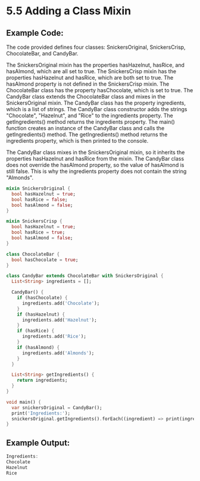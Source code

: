 # 5.5 Adding a Class Mixin


## Example Code:

The code provided defines four classes: SnickersOriginal, SnickersCrisp, ChocolateBar, and CandyBar.

The SnickersOriginal mixin has the properties hasHazelnut, hasRice, and hasAlmond, which are all set to true.
The SnickersCrisp mixin has the properties hasHazelnut and hasRice, which are both set to true. 
The hasAlmond property is not defined in the SnickersCrisp mixin.
The ChocolateBar class has the property hasChocolate, which is set to true.
The CandyBar class extends the ChocolateBar class and mixes in the SnickersOriginal mixin. 
The CandyBar class has the property ingredients, which is a list of strings. 
The CandyBar class constructor adds the strings "Chocolate", "Hazelnut", and "Rice" to the ingredients property. The getIngredients() method returns the ingredients property.
The main() function creates an instance of the CandyBar class and calls the getIngredients() method. 
The getIngredients() method returns the ingredients property, which is then printed to the console.

The CandyBar class mixes in the SnickersOriginal mixin, so it inherits the properties hasHazelnut and hasRice from the mixin. The CandyBar class does not override the hasAlmond property, so the value of hasAlmond is still false. This is why the ingredients property does not contain the string "Almonds".

```dart
mixin SnickersOriginal {
  bool hasHazelnut = true;
  bool hasRice = false;
  bool hasAlmond = false;
}

mixin SnickersCrisp {
  bool hasHazelnut = true;
  bool hasRice = true;
  bool hasAlmond = false;
}

class ChocolateBar {
  bool hasChocolate = true;
}

class CandyBar extends ChocolateBar with SnickersOriginal {
  List<String> ingredients = [];

  CandyBar() {
    if (hasChocolate) {
      ingredients.add('Chocolate');
    }
    if (hasHazelnut) {
      ingredients.add('Hazelnut');
    }
    if (hasRice) {
      ingredients.add('Rice');
    }
    if (hasAlmond) {
      ingredients.add('Almonds');
    }
  }

  List<String> getIngredients() {
    return ingredients;
  }
}

void main() {
  var snickersOriginal = CandyBar();
  print('Ingredients:');
  snickersOriginal.getIngredients().forEach((ingredient) => print(ingredient));
}
```


## Example Output:

```dart
Ingredients:
Chocolate
Hazelnut
Rice
```
